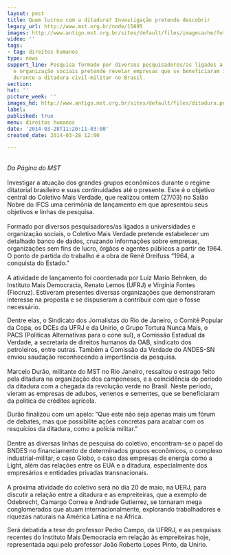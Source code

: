 ```yaml
---
layout: post
title: Quem lucrou com a ditadura? Investigação pretende descobrir
legacy_url: http://www.mst.org.br/node/15895
images: http://www.antigo.mst.org.br/sites/default/files/imagecache/foto_destaque/ditadura.png
video: ''
tags:
- tag: direitos humanos
type: news
support_line: Pesquisa formado por diversos pesquisadores/as ligados a universidades
  e organização sociais pretende revelar empresas que se beneficiaram ilegalmente
  durante a ditadura civil-militar no Brasil.
section: 
hat: ''
picture_week: ''
images_hd: http://www.antigo.mst.org.br/sites/default/files/ditadura.png
label: 
published: true
menu: direitos humanos
date: '2014-03-28T11:20:11-03:00'
created_date: 2014-03-28 12:00

---
```

<p><br><em>Da Página do MST</em><br><br>Investigar a atuação dos grandes grupos econômicos durante o regime ditatorial brasileiro e suas continuidades até o presente. Este é o objetivo central do Coletivo Mais Verdade, que realizou ontem (27/03) no Salão Nobre do IFCS uma cerimônia de lançamento em que apresentou seus objetivos e linhas de pesquisa.<br><br>Formado por diversos pesquisadores/as ligados a universidades e organização sociais, o Coletivo Mais Verdade pretende estabelecer um detalhado banco de dados, cruzando informações sobre empresas, organizações sem fins de lucro, órgãos e agentes públicos a partir de 1964. O ponto de partida do trabalho é a obra de René Dreifuss “1964, a conquista do Estado.”<br><br>A atividade de lançamento foi coordenada por Luiz Mario Behnken, do Instituto Mais Democracia, Renato Lemos (UFRJ) e Vírgínia Fontes (Fiocruz). Estiveram presentes diversas organizações que demonstraram interesse na proposta e se dispuseram a contribuir com que o fosse necessário.</p><p>Dentre elas, o Sindicato dos Jornalistas do Rio de Janeiro, o Comitê Popular da Copa, os DCEs da UFRJ e da Unirio, o Grupo Tortura Nunca Mais, o PACS (Políticas Alternativas para o cone sul), a Comissão Estadual da Verdade, a secretaria de direitos humanos da OAB, sindicato dos petroleiros, entre outras. Também a Comissão da Verdade do ANDES-SN enviou saudação reconhecendo a importância da pesquisa.<br><br>Marcelo Durão, militante do MST no Rio Janeiro, ressaltou o estrago feito pela ditadura na organização dos camponeses, e a coincidência do período da ditadura com a chegada da revolução verde no Brasil. Neste período, vieram as empresas de adubos, venenos e sementes, que se beneficiaram da politica de créditos agrícola.</p><p>Durão finalizou com um apelo: “Que este não seja apenas mais um fórum de debates, mas que possibilite ações concretas para acabar com os resquícios da ditadura, como a polícia militar.”<br><br>Dentre as diversas linhas de pesquisa do coletivo, encontram-se o papel do BNDES no financiamento de determinados grupos econômicos, o complexo industrial-militar, o caso Globo, o caso das empresas de energia como a Light, além das relações entre os EUA e a ditadura, especialmente dos empresários e entidades privadas transnacionais.<br><br>A próxima atividade do coletivo será no dia 20 de maio, na UERJ, para discutir a relação entre a ditadura e as empreiteiras, que a exemplo de Odebrecht, Camargo Correa e Andrade Gutierrez, se tornaram mega conglomerados que atuam internacionalmente, explorando trabalhadores e riquezas naturais na América Latina e na África.</p><p>Será debatida a tese do professor Pedro Campo, da UFRRJ, e as pesquisas recentes do Instituto Mais Democracia em relação às empreiteiras hoje, representada aqui pelo professor João Roberto Lopes Pinto, da Unirio.</p>
